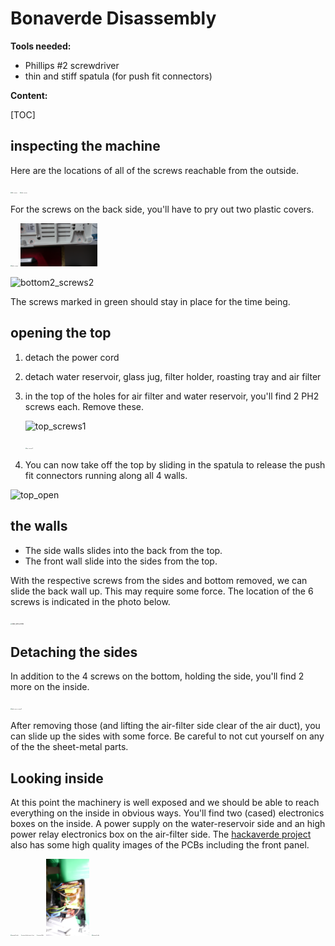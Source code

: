 # Bonaverde Disassembly
**Tools needed:**

- Phillips #2 screwdriver
- thin and stiff spatula (for push fit connectors)

**Content:**

[TOC]



## inspecting the machine

Here are the locations of all of the screws reachable from the outside.

<img src="left_screws.JPG" alt="left_screws" style="zoom:12%;" />

<img src="right_screws.JPG" alt="right_screws" style="zoom:12%;" />

For the screws on the back side, you'll have to pry out two plastic covers.

<img src="back_screws.JPG" alt="back_screws" style="zoom:12%;" />



<img src="bottom1_screws.JPG" alt="bottom1_screws" style="zoom:12%;" />

![bottom2_screws2](bottom2_screws2.JPG)

The screws marked in green should stay in place for the time being.

## opening the top

1. detach the power cord

2. detach water reservoir, glass jug, filter holder, roasting tray and air filter

3. in the top of the holes for air filter and water reservoir, you'll find 2 PH2 screws each. Remove these.

   ![top_screws1](top_screws1.JPG)

   <img src="top_screws2.JPG" alt="top_screws2" style="zoom:12%;" />

4. You can now take off the top by sliding in the spatula to release the push fit connectors running along all 4 walls.

![top_open](top_open.JPG)

## the walls

* The side walls slides into the back from the top.
* The front wall slide into the sides from the top.

With the respective screws from the sides and bottom removed, we can slide the back wall up.
This may require some force.
The location of the 6 screws is indicated in the photo below.

<img src="back_open_screws.JPG" alt="back_open_screws" style="zoom:15%;" />

## Detaching the sides

In addition to the 4 screws on the bottom, holding the side,
you'll find 2 more on the inside.

<img src="back_open_screws2.JPG" alt="back_open_screws2" style="zoom:12%;" />

After removing those (and lifting the air-filter side clear of the air duct),
you can slide up the sides with some force.
Be careful to not cut yourself on any of the the sheet-metal parts.

## Looking inside

At this point the machinery is well exposed and we should be able to reach everything on the inside in obvious ways.
You'll find two (cased) electronics boxes on the inside.
A power supply on the water-reservoir side and an high power relay electronics box on the air-filter side.
The [hackaverde project](https://github.com/PostalBlab/hackaverde/tree/master/images) also has some high quality images of the PCBs including the front panel.



<img src="opened_back.JPG" alt="opened_back" style="zoom:12%;" />

<img src="opened_electronics_box.JPG" alt="opened_electronics_box" style="zoom:12%;" />

<img src="opened_left.JPG" alt="opened_left" style="zoom:12%;" />

<img src="opened_power_electronics_box.JPG" alt="opened_power_electronics_box" style="zoom:12%;" />

<img src="opened_right.JPG" alt="opened_right" style="zoom:12%;" />

